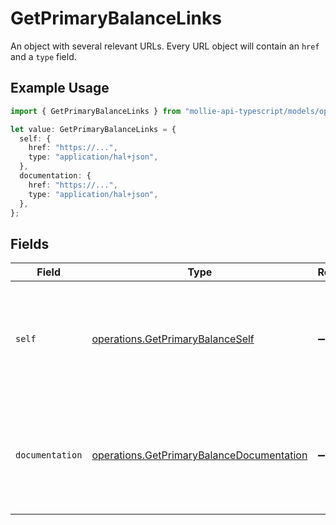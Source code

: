 # GetPrimaryBalanceLinks

An object with several relevant URLs. Every URL object will contain an `href` and a `type` field.

## Example Usage

```typescript
import { GetPrimaryBalanceLinks } from "mollie-api-typescript/models/operations";

let value: GetPrimaryBalanceLinks = {
  self: {
    href: "https://...",
    type: "application/hal+json",
  },
  documentation: {
    href: "https://...",
    type: "application/hal+json",
  },
};
```

## Fields

| Field                                                                                                  | Type                                                                                                   | Required                                                                                               | Description                                                                                            |
| ------------------------------------------------------------------------------------------------------ | ------------------------------------------------------------------------------------------------------ | ------------------------------------------------------------------------------------------------------ | ------------------------------------------------------------------------------------------------------ |
| `self`                                                                                                 | [operations.GetPrimaryBalanceSelf](../../models/operations/getprimarybalanceself.md)                   | :heavy_minus_sign:                                                                                     | In v2 endpoints, URLs are commonly represented as objects with an `href` and `type` field.             |
| `documentation`                                                                                        | [operations.GetPrimaryBalanceDocumentation](../../models/operations/getprimarybalancedocumentation.md) | :heavy_minus_sign:                                                                                     | In v2 endpoints, URLs are commonly represented as objects with an `href` and `type` field.             |